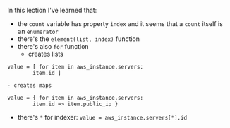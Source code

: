 In this lection I've learned that:
- the `count` variable has property `index` and it seems that a `count` itself is an `enumerator`
- there's the `element(list, index)` function
- there's also `for` function
	- creates lists
```
value = [ for item in aws_instance.servers:
		item.id ]
```
	- creates maps
```
value = { for item in aws_instance.servers:
		item.id => item.public_ip }
```
- there's `*` for indexer: `value = aws_instance.servers[*].id`

